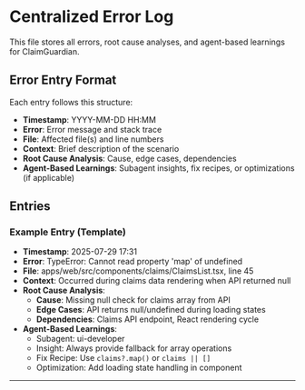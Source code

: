 # Centralized Error Log
This file stores all errors, root cause analyses, and agent-based learnings for ClaimGuardian.

## Error Entry Format
Each entry follows this structure:
- **Timestamp**: YYYY-MM-DD HH:MM
- **Error**: Error message and stack trace
- **File**: Affected file(s) and line numbers
- **Context**: Brief description of the scenario
- **Root Cause Analysis**: Cause, edge cases, dependencies
- **Agent-Based Learnings**: Subagent insights, fix recipes, or optimizations (if applicable)

## Entries

### Example Entry (Template)
- **Timestamp**: 2025-07-29 17:31
- **Error**: TypeError: Cannot read property 'map' of undefined
- **File**: apps/web/src/components/claims/ClaimsList.tsx, line 45
- **Context**: Occurred during claims data rendering when API returned null
- **Root Cause Analysis**:
  - **Cause**: Missing null check for claims array from API
  - **Edge Cases**: API returns null/undefined during loading states
  - **Dependencies**: Claims API endpoint, React rendering cycle
- **Agent-Based Learnings**:
  - Subagent: ui-developer
  - Insight: Always provide fallback for array operations
  - Fix Recipe: Use `claims?.map()` or `claims || []`
  - Optimization: Add loading state handling in component

---
<!-- New entries will be added below this line -->